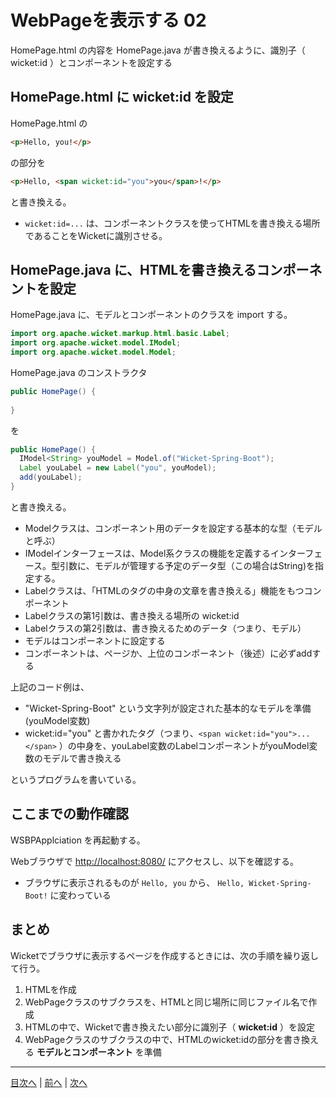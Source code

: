 # WebPageを表示する 02

HomePage.html の内容を HomePage.java が書き換えるように、識別子（ wicket:id ）とコンポーネントを設定する

## HomePage.html に wicket:id を設定

HomePage.html の 

```html
<p>Hello, you!</p>
```

の部分を

```html
<p>Hello, <span wicket:id="you">you</span>!</p>
```

と書き換える。

- `wicket:id=...` は、コンポーネントクラスを使ってHTMLを書き換える場所であることをWicketに識別させる。

## HomePage.java に、HTMLを書き換えるコンポーネントを設定

HomePage.java に、モデルとコンポーネントのクラスを import する。

```java
import org.apache.wicket.markup.html.basic.Label;
import org.apache.wicket.model.IModel;
import org.apache.wicket.model.Model;
```

HomePage.java のコンストラクタ

```java
public HomePage() {
  
}
```

を

```java
public HomePage() {
  IModel<String> youModel = Model.of("Wicket-Spring-Boot");
  Label youLabel = new Label("you", youModel);
  add(youLabel);
}
```

と書き換える。

- Modelクラスは、コンポーネント用のデータを設定する基本的な型（モデルと呼ぶ）
- IModelインターフェースは、Model系クラスの機能を定義するインターフェース。型引数に、モデルが管理する予定のデータ型（この場合はString)を指定する。
- Labelクラスは、「HTMLのタグの中身の文章を書き換える」機能をもつコンポーネント
- Labelクラスの第1引数は、書き換える場所の wicket:id
- Labelクラスの第2引数は、書き換えるためのデータ（つまり、モデル）
- モデルはコンポーネントに設定する
- コンポーネントは、ページか、上位のコンポーネント（後述）に必ずaddする

上記のコード例は、 

- "Wicket-Spring-Boot" という文字列が設定された基本的なモデルを準備(youModel変数)
- wicket:id="you" と書かれたタグ（つまり、`<span wicket:id="you">...</span>` ）の中身を、youLabel変数のLabelコンポーネントがyouModel変数のモデルで書き換える

というプログラムを書いている。

## ここまでの動作確認

WSBPApplciation を再起動する。

Webブラウザで [http://localhost:8080/](http://localhost:8080/) にアクセスし、以下を確認する。

- ブラウザに表示されるものが `Hello, you` から、 `Hello, Wicket-Spring-Boot!` に変わっている

## まとめ

Wicketでブラウザに表示するページを作成するときには、次の手順を繰り返して行う。

1. HTMLを作成
1. WebPageクラスのサブクラスを、HTMLと同じ場所に同じファイル名で作成
1. HTMLの中で、Wicketで書き換えたい部分に識別子（ **wicket:id** ）を設定
1. WebPageクラスのサブクラスの中で、HTMLのwicket:idの部分を書き換える **モデルとコンポーネント** を準備

----

[目次へ](../../README.md) | [前へ](./01.md) | [次へ](./03.md)